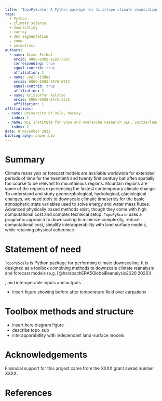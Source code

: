 ```yaml
---
title: 'TopoPyScale: A Python package for hillslope climate downscaling'
tags:
  - Python
  - climate science
  - downscaling
  - xarray
  - dem segmentation
  - snow
  - permafrost
authors:
  - name: Simon Filhol
    orcid: 0000-0003-1282-7307
    corresponding: true
    equal-contrib: true
    affiliation: 1
  - name: Joel Fiddes
    orcid: 0000-0003-2870-6972
    equal-contrib: true
    affiliation: 2
  - name: Kristoffer Aalstad
    orcid: 0000-0002-2475-3731
    affiliation: 1
affiliations:
 - name: University of Oslo, Norway
   index: 1
 - name: WSL Institute for Snow and Avalanche Research SLF, Switzerland
   index: 2
date: 8 November 2022
bibliography: paper.bib
---
```


# Summary

Climate reanalysis or forecast models are available worldwide for extended periods of time for the twentieth and twenty first century but often spatially too course to be relevant to mountainous regions. Mountain regions are some of the regions experiencing the fastest contemporary climate change. To understand and study geomorphological, hydrological, glaciological changes, we need tools to downscale climatic timeseries for the basic atmospheric state variables used to solve energy and water mass fluxes. Advanced physically based methods exist, though they come with high computational cost and complex technical setup. `TopoPyScale` uses a pragmatic approach to downscaling to minimize complexity, reduce computational cost, simplify interaoperability with land surface models, while retaining physical coherence. 





# Statement of need

`TopoPyScale` is Python package for performing climate downscaling. It is designed as a toolbox combining methods to downscale climate reanalysis and forecast models (e.g. [@hersbachERA5GlobalReanalysis2020:2020]) . 

, and interoperable inputs and outputs



- insert figure showing before after temperature field over carpatians



# Toolbox methods and structure

- insert here diagram figure
- describe topo_sub
- interapporabitlity with independant land-surface models



# Acknowledgements

Financial support for this project came from the XXXX grant awrad number XXXX. 

# References
